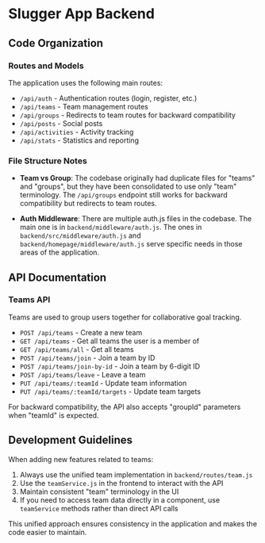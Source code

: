# Slugger App Backend

## Code Organization

### Routes and Models

The application uses the following main routes:

- `/api/auth` - Authentication routes (login, register, etc.)
- `/api/teams` - Team management routes
- `/api/groups` - Redirects to team routes for backward compatibility
- `/api/posts` - Social posts
- `/api/activities` - Activity tracking
- `/api/stats` - Statistics and reporting

### File Structure Notes

- **Team vs Group**: The codebase originally had duplicate files for "teams" and "groups", but they have been consolidated to use only "team" terminology. The `/api/groups` endpoint still works for backward compatibility but redirects to team routes.

- **Auth Middleware**: There are multiple auth.js files in the codebase. The main one is in `backend/middleware/auth.js`. The ones in `backend/src/middleware/auth.js` and `backend/homepage/middleware/auth.js` serve specific needs in those areas of the application.

## API Documentation

### Teams API

Teams are used to group users together for collaborative goal tracking.

- `POST /api/teams` - Create a new team
- `GET /api/teams` - Get all teams the user is a member of
- `GET /api/teams/all` - Get all teams
- `POST /api/teams/join` - Join a team by ID
- `POST /api/teams/join-by-id` - Join a team by 6-digit ID
- `POST /api/teams/leave` - Leave a team
- `PUT /api/teams/:teamId` - Update team information
- `PUT /api/teams/:teamId/targets` - Update team targets

For backward compatibility, the API also accepts "groupId" parameters when "teamId" is expected.

## Development Guidelines

When adding new features related to teams:

1. Always use the unified team implementation in `backend/routes/team.js`
2. Use the `teamService.js` in the frontend to interact with the API
3. Maintain consistent "team" terminology in the UI
4. If you need to access team data directly in a component, use `teamService` methods rather than direct API calls

This unified approach ensures consistency in the application and makes the code easier to maintain. 